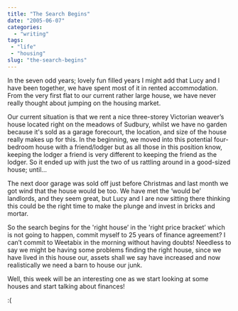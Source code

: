 ```yaml
---
title: "The Search Begins"
date: "2005-06-07"
categories:
  - "writing"
tags:
 - "life"
 - "housing"
slug: "the-search-begins"
---
```


In the seven odd years; lovely fun filled years I might add that Lucy and I have been together, we have spent most of it in rented accommodation. From the very first flat to our current rather large house, we have never really thought about jumping on the housing market.

Our current situation is that we rent a nice three-storey Victorian weaver’s house located right on the meadows of Sudbury, whilst we have no garden because it's sold as a garage forecourt, the location, and size of the house really makes up for this. In the beginning, we moved into this potential four-bedroom house with a friend/lodger but as all those in this position know, keeping the lodger a friend is very different to keeping the friend as the lodger. So it ended up with just the two of us rattling around in a good-sized house; until…

The next door garage was sold off just before Christmas and last month we got wind that the house would be too. We have met the ‘would be’ landlords, and they seem great, but Lucy and I are now sitting there thinking this could be the right time to make the plunge and invest in bricks and mortar.

So the search begins for the 'right house’ in the 'right price bracket’ which is not going to happen, commit myself to 25 years of finance agreement? I can’t commit to Weetabix in the morning without having doubts! Needless to say we might be having some problems finding the right house, since we have lived in this house our, assets shall we say have increased and now realistically we need a barn to house our junk.

Well, this week will be an interesting one as we start looking at some houses and start talking about finances!

:(
